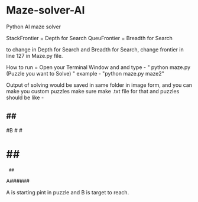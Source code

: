 # Maze-solver-AI
Python AI maze solver

StackFrontier = Depth for Search
QueuFrontier = Breadth for Search

to change in Depth for Search and Breadth for Search, change frontier in line 127 in Maze.py file.

How to run = Open your Terminal Window and and type - " python maze.py (Puzzle you want to Solve) "
example - "python maze.py maze2"

Output of solving would be saved in same folder in image form, and you can make you custom puzzles make sure make .txt file for that and puzzles should be like - 
##    #
## ## #
#B #  #
# ## ##
     ##
A######


A is starting pint in puzzle and B is target to reach.
